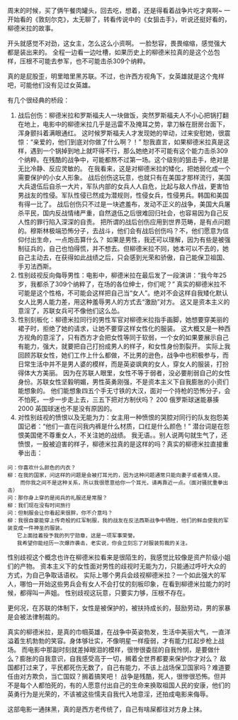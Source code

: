 周末的时候，买了俩午餐肉罐头，回去吃，想着，还是得看着战争片吃才爽啊~ 一开始看的《敦刻尔克》，太无聊了，转看传说中的《女狙击手》，听说还挺好看的，柳德米拉的故事。

开头就感觉不对劲，这女主，怎么这么小资啊。
一脸愁容，畏畏缩缩，感觉强大都是装出来的。
全程一边看一边吐槽，如果历史上的柳德米拉真的是这个怂包样，压根不可能去参军，也不可能击杀309个纳粹。

真的是屁股歪，明里暗里黑苏联。不过，也许西方视角下，女英雄就是这个鬼样吧，可能他们没有见过女英雄。

有几个很经典的桥段：

1. 战后创伤：柳德米拉和罗斯福夫人一块做饭，突然罗斯福夫人不小心把锅打翻在地上，电影中的柳德米拉几乎是迅雷不及掩耳之势，拿刀躲在厨房台面下，浑身颤抖着满眼通红。
这时候罗斯福夫人才发现她的举动，过来安慰她，很震惊：“亲爱的，他们到底对你做了什么啊？！”
恕我直言，如果柳德米拉真是这样，遇到一个锅掉到地上就吓得不行，那么她绝对不可能有这个能力击杀309个纳粹。在残酷的战争中，可能都熬不过第一场。这个级别的狙击手，绝对是无比冷静、反应灵敏的。
在我看来，这是对柳德米拉的矮化，把她弱化成一个需要保护的小女人形象。
战后创伤这玩意，也就只有在美国才那样流行，美国大兵退伍后自杀一大片，军队内部的女兵人人自危，比起与敌人作战，更害怕男战友的性侵。军队性侵已然成为潜规则，性侵女兵，性侵男兵。韩国和美国有得一比了。
战后创伤只不过是一块遮羞布，发动不正义的战争，美国大兵屠杀平民，国内反战情绪严重，自然退伍之后很难回归社会，也容易因为自己反人性的罪行陷入深深的自责。
把所谓的战后创伤应用到世界范畴，是有点问题的。穆斯林极端恐怖分子，去战斗，他们会有战后创伤吗？不，他们愿意为信仰付出生命，一点炮击算什么？
如果是男性，我还可以理解，因为有些是被强制征兵的，自己也怕得慌，并不想去。但柳德米拉不同，她本可以不去的，她自己主动去，在获得如此战绩之后，只会感到光荣和骄傲，自己能保卫祖国、手刃法西斯。
2. 性别歧视反向侮辱男性：电影中，柳德米拉在最后发了一段演讲：“我今年25岁，我都杀了309个纳粹了，在场的各位绅士，你们呢？”
真实的柳德米拉不可能是这个性格，不可能会这样把自己当“女人”。绝对不会这样自我矮化默认女人比男人能力差，用这种羞辱男人的方式去“激励”对方。
这又是资本主义的意淫了，苏联女兵可不像他们这么怂。
3. 性别刻板化：柳德米拉同行的男性军官对柳德米拉指手画脚，她想要穿美丽的裙子时，拒绝了她的请求，让她不要穿这样女性化的服装。
这大概又是一种西方视角的意淫了，只有西方才会把女性等同于软弱，一个女的如果要展示自己有能力，强大，就要把自己打扮成男人的样子，和女性身份割裂开。
实际上我回顾苏联女性，她们工作上什么都做，不比男的逊色，战争中也积极参与，而日常生活中并不是男人婆的模样，而是英姿飒爽的女人，穿女人的服装，打扮得体大方美丽。
因为在苏联人眼里，女性不等于弱者，没必要削弱自己的女性身份。苏联女性坚毅明媚，男性英勇刚强，不是资本主义下自我膨胀的小资们能想象的。
他们能想象四五个手无寸铁的大汉，面对一个持枪的恐怖分子，会不怕死，一步一步走上去，三五下把对方制伏吗？
200 俄罗斯球迷能暴揍 2000 英国球迷也不是没有原因的。
5. 对性别歧视的愤恨以及无能为力：女主用一种愤恨的哭腔对同行的队友抱怨美国记者：“他们一直在问我内裤是什么材质，口红是什么颜色！” 潜台词是在怨恨美国佬不尊重女人，不关注她的战绩。
我无语。。别人说两句就生气了，还愤恨，一股被迫害的样子，柳德米拉真的是这样的吗？真实的柳德米拉直接重拳出击：
```
问：你喜欢什么颜色的内衣？
柳：在我的国家，问这样的问题是会被打耳光的，因为这种问题通常只能向妻子或者情人提。
    而你我之间不是这种关系，所以我很愿意给你一个耳光，请再靠近一点。（面对骚扰重拳出击）
问：那你身上穿的是阅兵的礼服还是常服？
柳：我们现在没有时间旅行
问：但制服会让你看起来很胖，你不介意吗？
柳：我很自豪能穿上传奇般的红军制服，我的战友在反法西斯战争中牺牲，他们的鲜血使我的军装变成一件神圣的服装。
   它上面挂着授予我的列宁勋章，这是一项军事荣誉。
   我希望你能经历一次爆炸袭击，老实说，你会立刻忘了对服装剪裁的关注。
```

性别歧视这个概念也许在柳德米拉看来是很陌生的，我感觉比较像是资产阶级小姐们的产物。
资本主义下的女性面对男性的歧视时无能为力，只能通过呼吁大众的方式，为自己争取话语权。
实际上哪个男兵会歧视柳德米拉？一个如此强大的军人，哪怕一开始这些男兵会有女人不会打仗的刻板印象，在看到柳德米拉能力的时候，都得叫一声姐。
性别歧视这玩意，只要实力够，压根不存在。

更何况，在苏联的体制下，女性是被保护的，被扶持成长的，鼓励劳动，男的家暴是会被法律制裁的。

真实的柳德米拉，是真的巾帼英雄，在战争中英姿勃发，生活中美丽大气，一直洋溢着生机勃勃的笑容。身体够壮实，不像明星一样瘦弱，才有能力扛起步枪上战场。
而电影中那副时刻就差掉眼泪的模样，很惨很委屈的自我怜悯，是要做什么？膨胀的自我意识，自我感受高于一切，搁着全世界都要来保护你才对么？
敌国都打过来了，平民都死伤无数了，自己有能力，不该上战场保卫国家吗？难道要任由对方欺负，当亡国奴？搁着搞笑吧！
战争是残酷，死人，很惨很恐怖。但并不是每个人都怕死的，有的人愿意付出自己的生命来换取祖国人民的安康，他们的英勇行为是光荣的，不该被这些懦夫自我代入地意淫，还拍成电影来侮辱。

这部电影一通抹黑，真的是西方老传统了，自己有啥屎都往对方身上抹。
